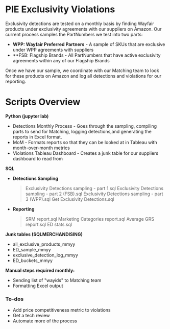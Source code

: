 # PIE Exclusivity Violations


Exclusivity detections are tested on a monthly basis by finding Wayfair products under exclusivity agreements with our suppliers on Amazon. Our current process samples the PartNumbers we test into two parts:

  - **WPP: Wayfair Preferred Partners** - A sample of SKUs that are exclusive under WPP agreements with suppliers
  - **FSB: Flagship Brands - All PartNumbers that have active exclusivity agreements within any of our Flagship Brands

Once we have our sample, we coordinate with our Matching team to look for these products on Amazon and log all detections and violations for our reporting.

# Scripts Overview
**Python (jupyter lab)**
  - Detections Monthly Process - Goes through the sampling, compiling parts to send for Matching, logging detections,and generating the reports in Excel format.
  - MoM - Formats reports so that they can be looked at in Tableau with month-over-month metrics
  - Violations Tableau Dashboard - Creates a junk table for our suppliers dashboard to read from

**SQL**
 - **Detections Sampling**
     > Exclusivity Detections sampling - part 1.sql
     > Exclusivity Detections sampling - part 2 (FSB).sql
     > Exclusivity Detections sampling - part 3 (WPP).sql
     > Get Exclusivity Detections.sql 
 - **Reporting**
    > SRM report.sql
    > Marketing Categories report.sql
    > Average GRS report.sql
    > ED stats.sql

**Junk tables (SQLMERCHANDISING)**
 - all_exclusive_products_mmyy
 - ED_sample_mmyy
 - exclusive_detection_log_mmyy
 - ED_buckets_mmyy
 
**Manual steps required monthly:**
  - Sending list of "wayids" to Matching team
  - Formatting Excel output

### To-dos

 - Add price competitiveness metric to violations
 - Get a tech review
 - Automate more of the process



